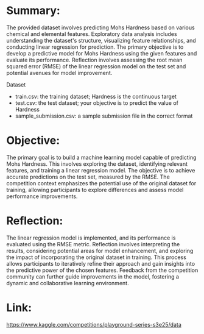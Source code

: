 # Summary:

The provided dataset involves predicting Mohs Hardness based on various chemical and elemental features. Exploratory data analysis includes understanding the dataset's structure, visualizing feature relationships, and conducting linear regression for prediction. The primary objective is to develop a predictive model for Mohs Hardness using the given features and evaluate its performance. Reflection involves assessing the root mean squared error (RMSE) of the linear regression model on the test set and potential avenues for model improvement.

Dataset

- train.csv: the training dataset; Hardness is the continuous target
- test.csv: the test dataset; your objective is to predict the value of Hardness
- sample_submission.csv: a sample submission file in the correct format
# Objective:

The primary goal is to build a machine learning model capable of predicting Mohs Hardness. This involves exploring the dataset, identifying relevant features, and training a linear regression model. The objective is to achieve accurate predictions on the test set, measured by the RMSE. The competition context emphasizes the potential use of the original dataset for training, allowing participants to explore differences and assess model performance improvements.

# Reflection:

The linear regression model is implemented, and its performance is evaluated using the RMSE metric. Reflection involves interpreting the results, considering potential areas for model enhancement, and exploring the impact of incorporating the original dataset in training. This process allows participants to iteratively refine their approach and gain insights into the predictive power of the chosen features. Feedback from the competition community can further guide improvements in the model, fostering a dynamic and collaborative learning environment.

# Link:

https://www.kaggle.com/competitions/playground-series-s3e25/data
